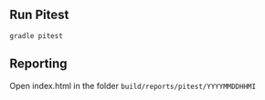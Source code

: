 ## Run Pitest
```gradle pitest```

## Reporting
Open index.html in the folder ```build/reports/pitest/YYYYMMDDHHMI```
